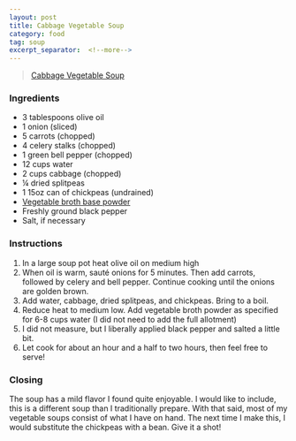 ```yaml
---
layout: post
title: Cabbage Vegetable Soup
category: food
tag: soup
excerpt_separator:  <!--more-->
---
```


<blockquote class="imgur-embed-pub" lang="en" data-id="a/4ecjL"><a href="//imgur.com/4ecjL">Cabbage Vegetable Soup</a></blockquote><script async src="//s.imgur.com/min/embed.js" charset="utf-8"></script>

### Ingredients
* 3 tablespoons olive oil
* 1 onion (sliced)
* 5 carrots (chopped)
* 4 celery stalks (chopped)
* 1 green bell pepper (chopped)
* 12 cups water
* 2 cups cabbage (chopped)
* ¼ dried splitpeas
* 1 15oz can of chickpeas (undrained)
* <a href="http://www.orringtonfarms.com/category/recipes/vegan-broth-base-seasoning-vegetable/" target="_blank">Vegetable broth base powder</a>
* Freshly ground black pepper
* Salt, if necessary

### Instructions
1. In a large soup pot heat olive oil on medium high
2. When oil is warm, sauté onions for 5 minutes. Then add carrots, followed by celery and bell pepper. Continue cooking until the onions are golden brown.
3. Add water, cabbage, dried splitpeas, and chickpeas. Bring to a boil.
4. Reduce heat to medium low. Add vegetable broth powder as specified for 6-8 cups water (I did not need to add the full allotment)
5. I did not measure, but I liberally applied black pepper and salted a little bit.
6. Let cook for about an hour and a half to two hours, then feel free to serve!

### Closing
 The soup has a mild flavor I found quite enjoyable. I would like to include, this is a different soup than I traditionally prepare. With that said, most of my vegetable soups consist of what I have on hand. The next time I make this, I would substitute the chickpeas with a bean. Give it a shot!
